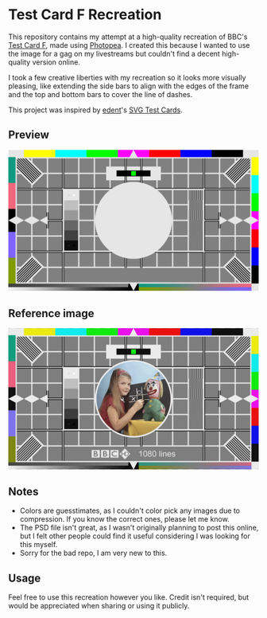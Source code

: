 # Test Card F Recreation

This repository contains my attempt at a high-quality recreation of BBC's [Test Card F](https://en.wikipedia.org/wiki/Test_Card_F), made using [Photopea](https://www.photopea.com). I created this because I wanted to use the image for a gag on my livestreams but couldn't find a decent high-quality version online.

I took a few creative liberties with my recreation so it looks more visually pleasing, like extending the side bars to align with the edges of the frame and the top and bottom bars to cover the line of dashes.

This project was inspired by [edent](https://github.com/edent)'s [SVG Test Cards](https://github.com/edent/SVGtestcard).

## Preview

![Test Card F Recreation](https://github.com/B1BU/Test-Card-F/raw/main/Test-Card-F-Recreation.png)

## Reference image

![Test Card F Reference](https://github.com/B1BU/Test-Card-F/raw/main/Test-Card-F-Reference.jpg)

## Notes

- Colors are guesstimates, as I couldn't color pick any images due to compression. If you know the correct ones, please let me know.
- The PSD file isn't great, as I wasn't originally planning to post this online, but I felt other people could find it useful considering I was looking for this myself.
- Sorry for the bad repo, I am very new to this.

## Usage

Feel free to use this recreation however you like. Credit isn't required, but would be appreciated when sharing or using it publicly.

